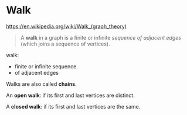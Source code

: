 # Walk

https://en.wikipedia.org/wiki/Walk_(graph_theory)

>A **walk** in a graph is a finite or infinite *sequence of adjacent edges* (which joins a sequence of vertices).

walk:
- finite or infinite sequence
- of adjacent edges

Walks are also called **chains**.

An **open walk**:  if its first and last vertices are distinct.

A **closed walk**: if its first and last vertices are the same.
